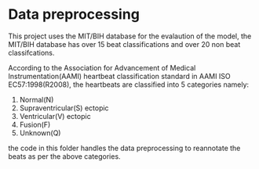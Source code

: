 # Data preprocessing

This project uses the MIT/BIH database for the evalaution of the model, the MIT/BIH database has over 15 beat classifications and over 20 non beat classifcations.

According to the Association for Advancement of Medical Instrumentation(AAMI) heartbeat classification standard in AAMI ISO EC57:1998(R2008), the heartbeats are classified into 5 categories namely: 
1. Normal(N)
2. Supraventricular(S) ectopic
3. Ventricular(V) ectopic
4. Fusion(F)
5. Unknown(Q)

the code in this folder handles the data preprocessing to reannotate the beats as per the above categories.